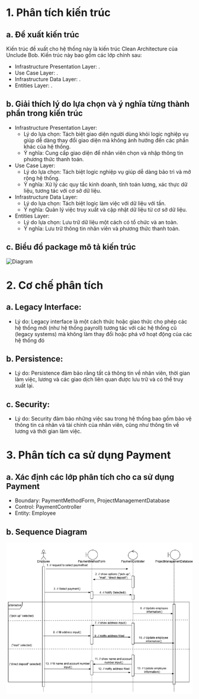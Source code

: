 # 1. Phân tích kiến trúc
## a. Đề xuất kiến trúc
Kiến trúc đề xuất cho hệ thống này là kiến trúc Clean Architecture của Unclude Bob. Kiến trúc này bao gồm các lớp chính sau:

- Infrastructure Presentation Layer: .
- Use Case Layer: .
- Infrastructure Data Layer: .
- Entities Layer: .

## b. Giải thích lý do lựa chọn và ý nghĩa từng thành phần trong kiến trúc
- Infrastructure Presentation Layer:
  - Lý do lựa chọn: Tách biệt giao diện người dùng khỏi logic nghiệp vụ giúp dễ dàng thay đổi giao diện mà không ảnh hưởng đến các phần khác của hệ thống.
  - Ý nghĩa: Cung cấp giao diện để nhân viên chọn và nhập thông tin phương thức thanh toán.
- Use Case Layer:
  - Lý do lựa chọn: Tách biệt logic nghiệp vụ giúp dễ dàng bảo trì và mở rộng hệ thống.
  - Ý nghĩa: Xử lý các quy tắc kinh doanh, tính toán lương, xác thực dữ liệu, tương tác với cơ sở dữ liệu. 
- Infrastructure Data Layer:
  - Lý do lựa chọn: Tách biệt logic làm việc với dữ liệu với tần.
  - Ý nghĩa: Quản lý việc truy xuất và cập nhật dữ liệu từ cơ sở dữ liệu.
- Entities Layer:
  - Lý do lựa chọn: Lưu trữ dữ liệu một cách có tổ chức và an toàn.
  - Ý nghĩa: Lưu trữ thông tin nhân viên và phương thức thanh toán.

## c. Biểu đồ package mô tả kiến trúc
![Diagram](https://www.planttext.com/api/plantuml/png/Z9513e8m44NtdA9XpnKCHbYmCo4UO587qzWMqXcCn7Wo5nx9ArX44GIZi-YYR_f-fxrThZ4nEAwD3YgGUzYX2DVGk59haJV4Q49n2eIl7cUsS43iQicrmnTkIseW4kcHqLdGERg3aZZWvw1RnxuDeLW1pPWyQS74yEx8hCygu8-K11Z4KaeacWPbfj9eq3AeqlvKfPOLAvpn9AK1zLNGqIXQFETwRFOJ-FtHDIPqT6hOwTd7cmS-CKQxzTzw1m00__y30000)

# 2. Cơ chế phân tích
## a. Legacy Interface:
- Lý do: Legacy interface là một cách thức hoặc giao thức cho phép các hệ thống mới (như hệ thống payroll) tương tác với các hệ thống cũ (legacy systems) mà không làm thay đổi hoặc phá vỡ hoạt động của các hệ thống đó
## b. Persistence:
- Lý do: Persistence đảm bảo rằng tất cả thông tin về nhân viên, thời gian làm việc, lương và các giao dịch liên quan được lưu trữ và có thể truy xuất lại.
## c. Security:
- Lý do: Security đảm bảo những việc sau trong hệ thống bao gồm bảo vệ thông tin cá nhân và tài chính của nhân viên, cũng như thông tin về lương và thời gian làm việc.

# 3. Phân tích ca sử dụng Payment
## a. Xác định các lớp phân tích cho ca sử dụng Payment
- Boundary: PaymentMethodForm, ProjectManagementDatabase
- Control: PaymentController
- Entity: Employee
## b. Sequence Diagram
![CHESSE!](images/Untitled%20Diagram.drawio.png)